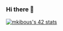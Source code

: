 ### Hi there 👋
[![mkibous's 42 stats](https://badge.mediaplus.ma/greenbinary/mkibous)](https://github.com/oakoudad/badge42)
<!--
**mehdikibous/mehdikibous** is a ✨ _special_ ✨ repository because its `README.md` (this file) appears on your GitHub profile.

Here are some ideas to get you started:

- 🔭 I’m currently working on ...
- 🌱 I’m currently learning ...
- 👯 I’m looking to collaborate on ...
- 🤔 I’m looking for help with ...
- 💬 Ask me about ...
- 📫 How to reach me: ...
- 😄 Pronouns: ...
- ⚡ Fun fact: ...
-->

